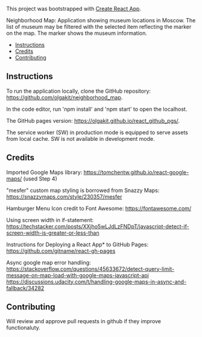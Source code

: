 This project was bootstrapped with [Create React App](https://github.com/facebook/create-react-app).

Neighborhood Map: Application showing museum locations in Moscow. The list of museum may be filtered with the selected item reflecting the marker on the map. The marker shows the museum information. 


* [Instructions](#instructions)
* [Credits](#credits)
* [Contributing](#contributing)

## Instructions ##

To run the application locally, clone the GitHub repository: https://github.com/olgakit/neighborhood_map.

In the code editor, run 'npm install' and 'npm start' to open the localhost.

The GitHub pages version: https://olgakit.github.io/react_github_pgs/.

The service worker (SW) in production mode is equipped to serve assets from local cache. SW is not available in development mode. 

## Credits ##

Imported Google Maps library: https://tomchentw.github.io/react-google-maps/ (used Step 4)

"mesfer" custom map styling is borrowed from Snazzy Maps: https://snazzymaps.com/style/230357/mesfer

Hamburger Menu Icon credit to Font Awesome: https://fontawesome.com/

Using screen width in if-statement: 
https://techstacker.com/posts/XXjho5wLJdLzFNDpT/javascript-detect-if-screen-width-is-greater-or-less-than

Instructions for Deploying a React App* to GitHub Pages: https://github.com/gitname/react-gh-pages

Async google map error handling:
https://stackoverflow.com/questions/45633672/detect-query-limit-message-on-map-load-with-google-maps-javascript-api
https://discussions.udacity.com/t/handling-google-maps-in-async-and-fallback/34282

## Contributing ##

Will review and approve pull requests in github if they improve functionaluty. 
